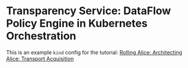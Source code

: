 # Transparency Service: DataFlow Policy Engine in Kubernetes Orchestration

This is an example `kind` config for the tutorial:
[Rolling Alice: Architecting Alice: Transport Acquisition](https://github.com/intel/dffml/blob/alice/docs/tutorials/rolling_alice/0000_architecting_alice/0008_transport_acquisition.md)
